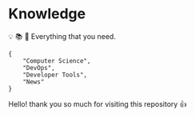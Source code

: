 # Knowledge

:bulb: :books: :telescope: Everything that you need.

```text
{
    "Computer Science",
    "DevOps",
    "Developer Tools",
    "News"
}
```

Hello! thank you so much for visiting this repository :+1:
